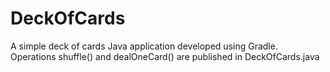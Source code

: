 # DeckOfCards

A simple deck of cards Java application developed using Gradle.
Operations shuffle() and dealOneCard() are published in DeckOfCards.java
